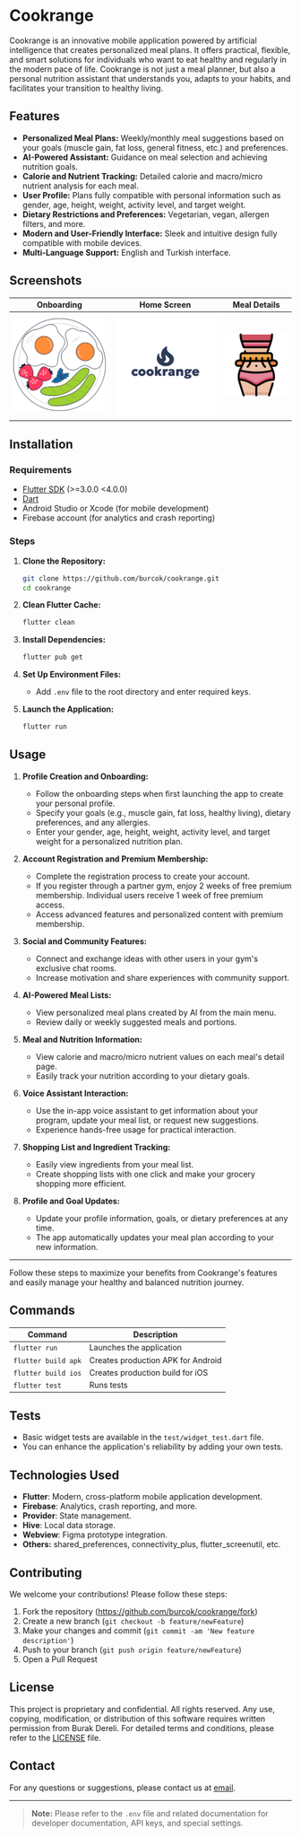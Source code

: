 # Cookrange

Cookrange is an innovative mobile application powered by artificial intelligence that creates personalized meal plans. It offers practical, flexible, and smart solutions for individuals who want to eat healthy and regularly in the modern pace of life. Cookrange is not just a meal planner, but also a personal nutrition assistant that understands you, adapts to your habits, and facilitates your transition to healthy living.

## Features

- **Personalized Meal Plans:** Weekly/monthly meal suggestions based on your goals (muscle gain, fat loss, general fitness, etc.) and preferences.
- **AI-Powered Assistant:** Guidance on meal selection and achieving nutrition goals.
- **Calorie and Nutrient Tracking:** Detailed calorie and macro/micro nutrient analysis for each meal.
- **User Profile:** Plans fully compatible with personal information such as gender, age, height, weight, activity level, and target weight.
- **Dietary Restrictions and Preferences:** Vegetarian, vegan, allergen filters, and more.
- **Modern and User-Friendly Interface:** Sleek and intuitive design fully compatible with mobile devices.
- **Multi-Language Support:** English and Turkish interface.

## Screenshots

| Onboarding | Home Screen | Meal Details |
|------------|-------------|--------------|
| ![Onboarding](assets/images/onboarding/onboarding-1.png) | ![Logo](cookrange-logo.png) | ![Onboarding](assets/images/onboarding/onboarding-2-1.png) |

## Installation

### Requirements

- [Flutter SDK](https://flutter.dev/docs/get-started/install) (>=3.0.0 <4.0.0)
- [Dart](https://dart.dev/get-dart)
- Android Studio or Xcode (for mobile development)
- Firebase account (for analytics and crash reporting)

### Steps

1. **Clone the Repository:**
    ```bash
    git clone https://github.com/burcok/cookrange.git
    cd cookrange
    ```

2. **Clean Flutter Cache:**
    ```bash
    flutter clean
    ```

3. **Install Dependencies:**
    ```bash
    flutter pub get
    ```

4. **Set Up Environment Files:**
    - Add `.env` file to the root directory and enter required keys.

5. **Launch the Application:**
    ```bash
    flutter run
    ```

## Usage

1. **Profile Creation and Onboarding:**
   - Follow the onboarding steps when first launching the app to create your personal profile.
   - Specify your goals (e.g., muscle gain, fat loss, healthy living), dietary preferences, and any allergies.
   - Enter your gender, age, height, weight, activity level, and target weight for a personalized nutrition plan.

2. **Account Registration and Premium Membership:**
   - Complete the registration process to create your account.
   - If you register through a partner gym, enjoy 2 weeks of free premium membership. Individual users receive 1 week of free premium access.
   - Access advanced features and personalized content with premium membership.

3. **Social and Community Features:**
   - Connect and exchange ideas with other users in your gym's exclusive chat rooms.
   - Increase motivation and share experiences with community support.

4. **AI-Powered Meal Lists:**
   - View personalized meal plans created by AI from the main menu.
   - Review daily or weekly suggested meals and portions.

5. **Meal and Nutrition Information:**
   - View calorie and macro/micro nutrient values on each meal's detail page.
   - Easily track your nutrition according to your dietary goals.

6. **Voice Assistant Interaction:**
   - Use the in-app voice assistant to get information about your program, update your meal list, or request new suggestions.
   - Experience hands-free usage for practical interaction.

7. **Shopping List and Ingredient Tracking:**
   - Easily view ingredients from your meal list.
   - Create shopping lists with one click and make your grocery shopping more efficient.

8. **Profile and Goal Updates:**
   - Update your profile information, goals, or dietary preferences at any time.
   - The app automatically updates your meal plan according to your new information.

---

Follow these steps to maximize your benefits from Cookrange's features and easily manage your healthy and balanced nutrition journey.

## Commands

| Command             | Description                                |
|--------------------|-------------------------------------------|
| `flutter run`      | Launches the application                   |
| `flutter build apk`| Creates production APK for Android         |
| `flutter build ios`| Creates production build for iOS           |
| `flutter test`     | Runs tests                                |

## Tests

- Basic widget tests are available in the `test/widget_test.dart` file.
- You can enhance the application's reliability by adding your own tests.

## Technologies Used

- **Flutter**: Modern, cross-platform mobile application development.
- **Firebase**: Analytics, crash reporting, and more.
- **Provider**: State management.
- **Hive**: Local data storage.
- **Webview**: Figma prototype integration.
- **Others:** shared_preferences, connectivity_plus, flutter_screenutil, etc.

## Contributing

We welcome your contributions! Please follow these steps:

1. Fork the repository (https://github.com/burcok/cookrange/fork)
2. Create a new branch (`git checkout -b feature/newFeature`)
3. Make your changes and commit (`git commit -am 'New feature description'`)
4. Push to your branch (`git push origin feature/newFeature`)
5. Open a Pull Request

## License

This project is proprietary and confidential. All rights reserved. Any use, copying, modification, or distribution of this software requires written permission from Burak Dereli. For detailed terms and conditions, please refer to the [LICENSE](LICENSE) file.

## Contact

For any questions or suggestions, please contact us at [email](mailto:burakdereli05@gmail.com).

---

> **Note:** Please refer to the `.env` file and related documentation for developer documentation, API keys, and special settings.
